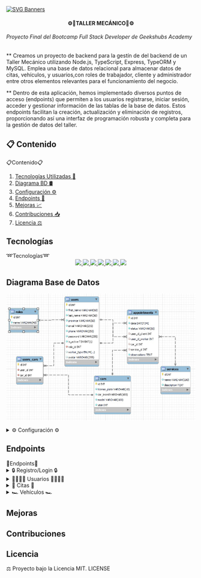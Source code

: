 [![SVG Banners](https://svg-banners.vercel.app/api?type=typeWriter&text1=PROYECTO%20FORMATIVO%20👨‍💻&width=800&height=150)](https://github.com/Akshay090/svg-banners)

<H4 align="center">⚙️🔧TALLER MECÁNICO🔧⚙️</H4> 

<H6>Proyecto Final del Bootcamp Full Stack Developer de Geekshubs Academy</H6>


** Creamos un proyecto de backend para la gestín de del backend de un Taller Mecánico utilizando Node.js, TypeScript, Express, TypeORM y MySQL. Emplea una base de datos relacional para almacenar datos de citas, vehículos, y usuarios,con roles de trabajador, cliente y administrador entre otros elementos relevantes para el funcionamiento del negocio.

** Dentro de esta aplicación, hemos implementado diversos puntos de acceso (endpoints) que permiten a los usuarios registrarse, iniciar sesión, acceder y gestionar información de las tablas de la base de datos. Estos endpoints facilitan la creación, actualización y eliminación de registros, proporcionando así una interfaz de programación robusta y completa para la gestión de datos del taller.


## 📋 Contenido 



  <summary>📋Contenido📋</summary>
<ol>
    <li><a href="#tecnologías">Tecnologías Utilizadas 📡</a></li>
    <li><a href="#diagrama-base-de-datos">Diagrama BD 🛢️</a></li>
    <li><a href="#configuración">Configuración ⚙</a></li>
    <li><a href="#endpoints">Endpoints 🎯</a></li>
    <li><a href="#mejoras">Mejoras 📈 </a></li>
    <li><a href="#contribuciones">Contribuciones 📥</a></li>
    <li><a href="/licencia">Licencia ⚖️</a></li>
</ol>



## Tecnologías


<summary>➿Tecnologías➿</summary>

<div align="center">

   <a href="https://www.expressjs.com/">
      <img src= "https://img.shields.io/badge/express.js-%23404d59.svg?style=for-the-badge&logo=express&logoColor=%2361DAFB"/>
   </a>
   <a href="https://nodejs.org/en">
      <img src= "https://img.shields.io/badge/node.js-026E00?style=for-the-badge&logo=node.js&logoColor=white"/>
   </a>
   <a href="https://www.typescriptlang.org/">
      <img src="https://img.shields.io/badge/typescript-blue?style=for-the-badge&logo=typescript&logoColor=white">
   </a>
   <a href="https://www.mysql.com/">
    <img src= "https://img.shields.io/badge/-MySQL-000?&logo=mysql&logoColor=FFFFFF"/>
    </a>
    <a href="https://jwt.io/">
    <img src= "https://img.shields.io/badge/JWT-black?style=for-the-badge&logo=JSON%20web%20tokens"/>
    </a>
    <a href="https://git-scm.com/">
    <img src= "https://img.shields.io/badge/-Git-000?&logo=git"/>
</a>
<a href="https://www.github.com/">
    <img src= "https://img.shields.io/badge/-GitHub-05122A?style=flat&logo=github"/>
</a>

</div>


## Diagrama Base de Datos

<p>
   <div align="center">
      <img src="/src/img/diagramaER.jpg" style="max-width: 100%">
   </div>    
</p>


<details>
<summary>⚙ Configuración ⚙</summary>

1. Clona este repositorio: `git clone [[Repo](https://github.com/Kurtko10/taller-back)]` 📥
2. Instalar las dependencias: `npm install ` 💾
3. Conectar repositorio con la base de datos mediante  variables de entorno que se encuentran en el archivo .env 📡

    ``` js
    // Environment 
	NODE_ENV= 

   // Server 
	PORT=

   // Database 
    	DB_HOST=
    	DB_PORT=
    	DB_USER=
    	DB_PASSWORD=
    	DB_DATABASE=  

   // Token
    	JWT_SECRET= ""
    ```  

4. Ejecutar las migraciones `npx typeorm-ts-node-commonjs migration:run -d ./src/database/data-source.ts` o `npm run db:migrate` ✈️
5. Para rellenar las tabla de datos ficticios `npx ts-node ./src/database/seeders/dbSeeder.ts` o `npm run db:seed` 📑
6. Lo hacemos funcionar con `npm run dev` 🚀
7. Utilizamos los endpoints en Insomnia o Postman para probar y validar las diversas funcionalidades implementadas 🎯

</details>

## Endpoints



<summary>🎯Endpoints🎯</summary>

<details>
<summary>🔒 Registro/Login 🔒</summary>

- ✅ **Registrar usuario/cliente**
    - `POST {{BASE_URL}}/api/auth/register`
    - ![Register](/src/img/register.jpg)

- ✅ **Login usuarios**
    - `POST {{BASE_URL}}/api/auth/login`
    - ![Login](/src/img/Login1.jpg)
    - ![Token](/src/img/LoginToken.jpg)

</details>
<details>
<summary>👨‍👨‍👧‍👧 Usuarios 👨‍👨‍👧‍👧</summary>

- ✅ **Ver perfil de usuario (Introducir Token de Login)**
    - `GET {{BASE_URL}}/api/users/profile/profile`
    - ![Perfil](/src/img/VerPerfil.jpg)

- ✅ **Mostrar todos los usuarios (ADMIN o MANAGER)**
    - `GET {{BASE_URL}}/api/users/`

- ✅ **Mostrar todos los trabajadores (ADMIN)**
    - `GET {{BASE_URL}}/api/users/role/managers`

- ✅ **Mostrar todos los clientes (ADMIN o MANAGER)**
    - `GET {{BASE_URL}}/api/users/role/clients`

- ✅ **Mostrar usuarios por ID (ADMIN o MANAGER)**
    - `GET {{BASE_URL}}/api/users/:id`

- ✅ **Crear nuevo usuario (ADMIN)**
    - `POST {{BASE_URL}}/api/users/`
    - ![CrearUsuario](/src/img/CreateUser.jpg)
    - ![UsuarioCreado](/src/img/CreateUser2.jpg)
  
- ✅ **Actualizar perfil propio de usurio**
    - `PUT {{BASE_URL}}/api/users/profile/profile`

- ✅ **Actualizar perfil de usurio como ADMIN**
    - `PUT {{BASE_URL}}/api/users/:id`

- ✅ **Eliminar usuario (ADMIN)**
    - `DELETE {{BASE_URL}}/api/users/:id`

</details>
<details>
<summary>📅 Citas 📅</summary>

- ✅ **Crear Nueva Cita**
    - `POST {{BASE_URL}}/api/appointments`
    - ![CrearCita](/src/img/CrearCita1.jpg)
    - ![CitaCreada](/src/img/CrearCita2.jpg)

- ✅ **Actualizar una cita por ID de cita (introducir Token login)**
    - `PUT {{BASE_URL}}/api/appointments/:appointmentId`

- ✅ **Eliminar cita (ADMIN o MANAGER)**
    - `DELETE {{BASE_URL}}/api/appointments/:appointmentId`

- ✅ **Citas de un cliente (introducir Token cliente o Id Cliente (para ADMIN))**
    - `GET {{BASE_URL}}/api/appointments/client/`
    - `GET {{BASE_URL}}/api/appointments/client/clientId`

- ✅ **Citas de un trabajador (introducir Token trabajador)**
    - `GET {{BASE_URL}}/api/appointments/worker/`
</details>
<details>
<summary>🏎️ Vehículos 🏎️</summary>

- ✅ **Añadir vehículo a un usuario (introducir Token login)**
    - `POST {{BASE_URL}}/api/cars/userCars`
    - ![Añadir Vehículo](/src/img/añadircar.jpg)

- ✅ **Eliminar vehículo (ADMIN o MANAGER)**
    - `DELETE {{BASE_URL}}/api/cars/userCars/:carId`

- ✅ **Ver todos los vehículos (ADMIN o MANAGER)**
    - `GET {{BASE_URL}}/api/cars`

- ✅ **Ver vehículos de un usuario (introducir Token)**
    - `GET {{BASE_URL}}/api/cars/userCars`
    - ![Mostrar Vehículo](/src/img/vercar.jpg)

</details>

## Mejoras

## Contribuciones

## Licencia
  ⚖️ Proyecto bajo la Licencia MIT. LICENSE
